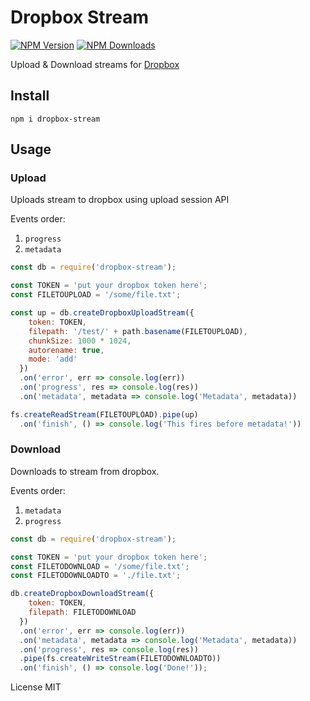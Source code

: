 # Dropbox Stream

[![NPM Version](https://img.shields.io/npm/v/dropbox-stream.svg?style=flat-square)](https://www.npmjs.com/package/dropbox-stream)
[![NPM Downloads](https://img.shields.io/npm/dt/dropbox-stream.svg?style=flat-square)](https://www.npmjs.com/package/dropbox-stream)

Upload & Download streams for [Dropbox](https://dropbox.com)

## Install

`npm i dropbox-stream`

## Usage

### Upload

Uploads stream to dropbox using upload session API

Events order:

  1. `progress`
  2. `metadata`


```js
const db = require('dropbox-stream');

const TOKEN = 'put your dropbox token here';
const FILETOUPLOAD = '/some/file.txt';

const up = db.createDropboxUploadStream({
    token: TOKEN,
    filepath: '/test/' + path.basename(FILETOUPLOAD),
    chunkSize: 1000 * 1024,
    autorename: true,
    mode: 'add'
  })
  .on('error', err => console.log(err))
  .on('progress', res => console.log(res))
  .on('metadata', metadata => console.log('Metadata', metadata))

fs.createReadStream(FILETOUPLOAD).pipe(up)
  .on('finish', () => console.log('This fires before metadata!'))

```

### Download

Downloads to stream from dropbox.

Events order:

  1. `metadata`
  2. `progress`


```js
const db = require('dropbox-stream');

const TOKEN = 'put your dropbox token here';
const FILETODOWNLOAD = '/some/file.txt';
const FILETODOWNLOADTO = './file.txt';

db.createDropboxDownloadStream({
    token: TOKEN,
    filepath: FILETODOWNLOAD
  })
  .on('error', err => console.log(err))
  .on('metadata', metadata => console.log('Metadata', metadata))
  .on('progress', res => console.log(res))
  .pipe(fs.createWriteStream(FILETODOWNLOADTO))
  .on('finish', () => console.log('Done!'));

```

License MIT

